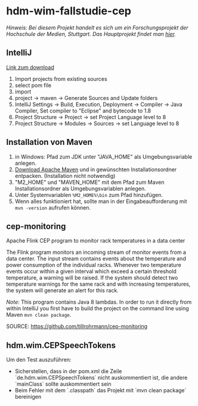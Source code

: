 # hdm-wim-fallstudie-cep

*Hinweis: Bei diesem Projekt handelt es sich um ein Forschungsprojekt der Hochschule der Medien, Stuttgart.*
*Das Hauptprojekt findet man [hier](https://github.com/Purii/hdm-wim-fallstudie-cep).*

## IntelliJ
[Link zum download](https://www.jetbrains.com/idea/)

1. Import projects from existing sources
2. select pom file
3. import
4. project -> maven -> Generate Sources and Update folders
5. IntelliJ Settings -> Build, Execution, Deployment -> Compiler -> Java Compiler, Set compiler to "Eclipse" and bytecode to 1.8
6. Project Structure -> Project -> set Project Language level to 8
7. Project Structure -> Modules -> Sources -> set Language level to 8

## Installation von Maven
 1. in Windows: Pfad zum JDK unter "JAVA_HOME" als Umgebungsvariable anlegen.
 2. [Download Apache Maven](http://maven.apache.org/download.cgi) und in gewünschten Installationsordner entpacken. (Installation nicht notwendig)
 3. "M2_HOME" und "MAVEN_HOME" mit dem Pfad zum Maven Installationsordner als Umgebungsvariablen anlegen.
 4. Unter Systemvariablen `%M2_HOME%\bin` zum Pfad hinzufügen.
 5. Wenn alles funktioniert hat, sollte man in der Eingabeaufforderung mit `mvn -version` aufrufen können.
 
 

## cep-monitoring
Apache Flink CEP program to monitor rack temperatures in a data center

The Flink program monitors an incoming stream of monitor events from a data center.
The input stream contains events about the temperature and power consumption of the individual racks.
Whenever two temperature events occur within a given interval which exceed a certain threshold temperature, a warning will be raised.
If the system should detect two temperature warnings for the same rack and with increasing temperatures, the system will generate an alert for this rack.

*Note:* This program contains Java 8 lambdas.
 In order to run it directly from within IntelliJ you first have to build the project on the command line using Maven `mvn clean package`.
 
 SOURCE: https://github.com/tillrohrmann/cep-monitoring
 
 ## hdm.wim.CEPSpeechTokens
 Um den Test auszuführen:
 - Sicherstellen, dass in der pom.xml die Zeile ´<mainClass>de.hdm.wim.CEPSpeechTokens</mainClass>´ nicht auskommentiert ist, die andere ´mainClass´ sollte auskommentiert sein
 - Beim Fehler mit dem ´.classpath´ das Projekt mit ´mvn clean package´ bereinigen
 
 

